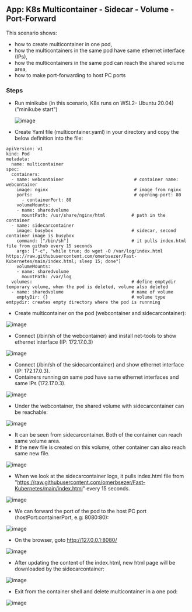 ## App: K8s Multicontainer - Sidecar - Volume - Port-Forward 

This scenario shows:
- how to create multicontainer in one pod,
- how the multicontainers in the same pod have same ethernet interface (IPs),
- how the multicontainers in the same pod can reach the shared volume area,
- how to make port-forwarding to host PC ports

### Steps

- Run minikube  (in this scenario, K8s runs on WSL2- Ubuntu 20.04) ("minikube start")

  ![image](https://user-images.githubusercontent.com/10358317/153183333-371fe598-d5a4-4b86-9b5d-9e33f35063cc.png)
  
- Create Yaml file (multicontainer.yaml) in your directory and copy the below definition into the file:

```
apiVersion: v1
kind: Pod
metadata:
  name: multicontainer
spec:
  containers:
  - name: webcontainer                           # container name: webcontainer
    image: nginx                                 # image from nginx
    ports:                                       # opening-port: 80
      - containerPort: 80
    volumeMounts:
    - name: sharedvolume                          
      mountPath: /usr/share/nginx/html          # path in the container
  - name: sidecarcontainer
    image: busybox                              # sidecar, second container image is busybox
    command: ["/bin/sh"]                        # it pulls index.html file from github every 15 seconds
    args: ["-c", "while true; do wget -O /var/log/index.html https://raw.githubusercontent.com/omerbsezer/Fast-Kubernetes/main/index.html; sleep 15; done"]
    volumeMounts:
    - name: sharedvolume
      mountPath: /var/log
  volumes:                                      # define emptydir temporary volume, when the pod is deleted, volume also deleted
  - name: sharedvolume                          # name of volume 
    emptyDir: {}                                # volume type emtpydir: creates empty directory where the pod is runnning
```

- Create multicontainer on the pod (webcontainer and sidecarcontainer):

![image](https://user-images.githubusercontent.com/10358317/153407239-c74aa02d-dc51-4ce3-a680-ec777db8477b.png)

- Connect (/bin/sh of the webcontainer) and install net-tools to show ethernet interface (IP: 172.17.0.3) 

![image](https://user-images.githubusercontent.com/10358317/153408261-bdd4b6b5-c44f-4a12-9959-85cb9c582178.png)

- Connect (/bin/sh of the sidecarcontainer) and show ethernet interface (IP: 172.17.0.3). 
- Containers running on same pod have same ethernet interfaces and same IPs (172.17.0.3).

![image](https://user-images.githubusercontent.com/10358317/153408722-d01eff1c-64e9-4020-a556-9d44a7a0a4f8.png)

- Under the webcontainer, the shared volume with sidecarcontainer can be reachable: 
 
![image](https://user-images.githubusercontent.com/10358317/153412202-bfb7533a-1960-4436-b10b-69f4d788a4ae.png)

- It can be seen from sidecarcontainer. Both of the container can reach same volume area.
- If the new file is created on this volume, other container can also reach same new file. 

![image](https://user-images.githubusercontent.com/10358317/153412522-9214cf3c-d529-4381-b668-a8ad84f95ad5.png)

- When we look at the sidecarcontainer logs, it pulls index.html file from "https://raw.githubusercontent.com/omerbsezer/Fast-Kubernetes/main/index.html" every 15 seconds.

![image](https://user-images.githubusercontent.com/10358317/153412851-3f9763b8-9cfe-4822-b869-b2333f580e77.png)

- We can forward the port of the pod to the host PC port (hostPort:containerPort, e.g: 8080:80):

![image](https://user-images.githubusercontent.com/10358317/153413173-55554d77-2531-4fbe-88e2-1e84ded64be7.png)

- On the browser, goto http://127.0.0.1:8080/

![image](https://user-images.githubusercontent.com/10358317/153413389-f5eec26e-b2cd-44f9-a968-e6133550bfc6.png)


- After updating the content of the index.html, new html page will be downloaded by the sidecarcontainer:

![image](https://user-images.githubusercontent.com/10358317/153414407-3caf71b0-1286-42e8-87e4-d7d1ba47c356.png)

- Exit from the container shell and delete multicontainer in a one pod:

![image](https://user-images.githubusercontent.com/10358317/153416457-65d792fb-62f2-4015-aefd-8f7305379f23.png)
